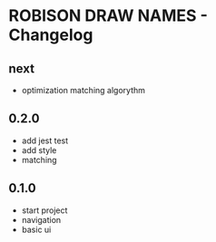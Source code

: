 # ROBISON DRAW NAMES - Changelog

## next

- optimization matching algorythm

## 0.2.0

- add jest test
- add style
- matching

## 0.1.0

- start project
- navigation
- basic ui
